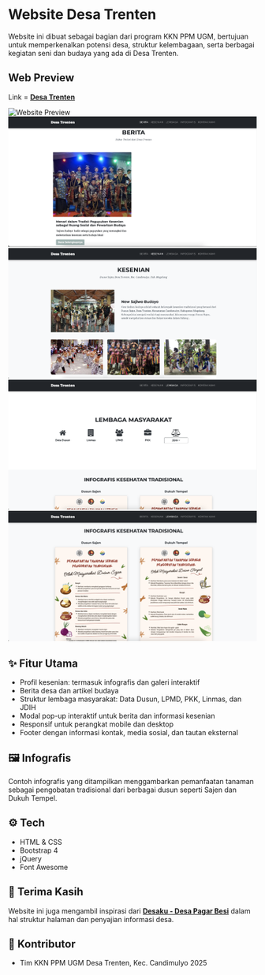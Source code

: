 # Website Desa Trenten

Website ini dibuat sebagai bagian dari program KKN PPM UGM, bertujuan untuk memperkenalkan potensi desa, struktur kelembagaan, serta berbagai kegiatan seni dan budaya yang ada di Desa Trenten.

## Web Preview
Link = **[Desa Trenten](https://ydnicpr.github.io/desa-trenten/)**

![Website Preview](preview1.png)
![Website Preview](preview2.png)
![Website Preview](preview3.png)
![Website Preview](preview4.png)
![Website Preview](preview5.png)


## ✨ Fitur Utama

- Profil kesenian: termasuk infografis dan galeri interaktif
- Berita desa dan artikel budaya
- Struktur lembaga masyarakat: Data Dusun, LPMD, PKK, Linmas, dan JDIH
- Modal pop-up interaktif untuk berita dan informasi kesenian
- Responsif untuk perangkat mobile dan desktop
- Footer dengan informasi kontak, media sosial, dan tautan eksternal


## 🖼️ Infografis

Contoh infografis yang ditampilkan menggambarkan pemanfaatan tanaman sebagai pengobatan tradisional dari berbagai dusun seperti Sajen dan Dukuh Tempel.


## ⚙️ Tech

- HTML & CSS
- Bootstrap 4
- jQuery
- Font Awesome 


## 🙏 Terima Kasih

Website ini juga mengambil inspirasi dari **[Desaku - Desa Pagar Besi](https://desapagarbesi.net/)** dalam hal struktur halaman dan penyajian informasi desa.

## 👥 Kontributor

- Tim KKN PPM UGM Desa Trenten, Kec. Candimulyo 2025
